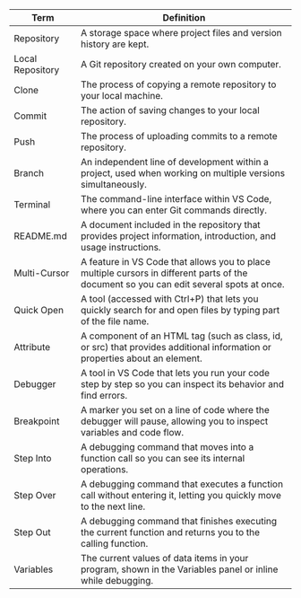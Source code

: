 | **Term** | **Definition** |
|------------------------------|----------------|
|Repository|A storage space where project files and version history are kept.|
|Local Repository|A Git repository created on your own computer.|
|Clone|The process of copying a remote repository to your local machine.|
|Commit|The action of saving changes to your local repository.|
|Push|The process of uploading commits to a remote repository.|
|Branch|An independent line of development within a project, used when working on multiple versions simultaneously.|
|Terminal|The command-line interface within VS Code, where you can enter Git commands directly.|
|README.md|A document included in the repository that provides project information, introduction, and usage instructions.|
|Multi-Cursor|A feature in VS Code that allows you to place multiple cursors in different parts of the document so you can edit several spots at once.|
|Quick Open|A tool (accessed with Ctrl+P) that lets you quickly search for and open files by typing part of the file name.|
|Attribute|A component of an HTML tag (such as class, id, or src) that provides additional information or properties about an element.|
|Debugger|A tool in VS Code that lets you run your code step by step so you can inspect its behavior and find errors.|
|Breakpoint|A marker you set on a line of code where the debugger will pause, allowing you to inspect variables and code flow.|
|Step Into|A debugging command that moves into a function call so you can see its internal operations.|
|Step Over|A debugging command that executes a function call without entering it, letting you quickly move to the next line.|
|Step Out|A debugging command that finishes executing the current function and returns you to the calling function.|
|Variables|The current values of data items in your program, shown in the Variables panel or inline while debugging.|